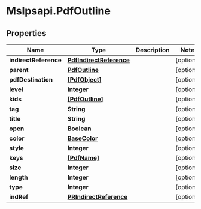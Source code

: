 # Mslpsapi.PdfOutline

## Properties
Name | Type | Description | Notes
------------ | ------------- | ------------- | -------------
**indirectReference** | [**PdfIndirectReference**](PdfIndirectReference.md) |  | [optional] 
**parent** | [**PdfOutline**](PdfOutline.md) |  | [optional] 
**pdfDestination** | [**[PdfObject]**](PdfObject.md) |  | [optional] 
**level** | **Integer** |  | [optional] 
**kids** | [**[PdfOutline]**](PdfOutline.md) |  | [optional] 
**tag** | **String** |  | [optional] 
**title** | **String** |  | [optional] 
**open** | **Boolean** |  | [optional] 
**color** | [**BaseColor**](BaseColor.md) |  | [optional] 
**style** | **Integer** |  | [optional] 
**keys** | [**[PdfName]**](PdfName.md) |  | [optional] 
**size** | **Integer** |  | [optional] 
**length** | **Integer** |  | [optional] 
**type** | **Integer** |  | [optional] 
**indRef** | [**PRIndirectReference**](PRIndirectReference.md) |  | [optional] 



